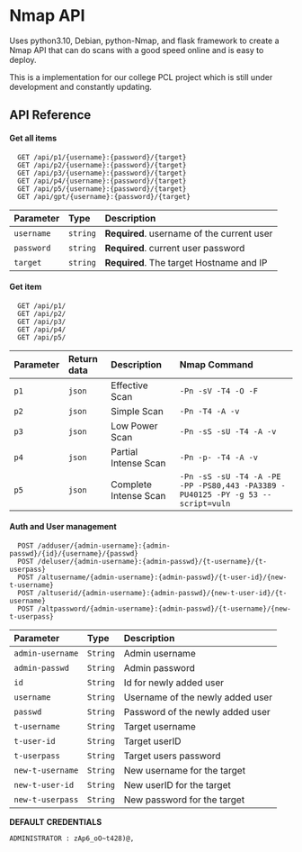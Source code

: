 
# Nmap API

Uses python3.10, Debian, python-Nmap, and flask framework to create a Nmap API that can do scans with a good speed online and is easy to deploy.

This is a implementation for our college PCL project which is still under development and constantly updating.


## API Reference

#### Get all items

```http
  GET /api/p1/{username}:{password}/{target}
  GET /api/p2/{username}:{password}/{target}
  GET /api/p3/{username}:{password}/{target}
  GET /api/p4/{username}:{password}/{target}
  GET /api/p5/{username}:{password}/{target}
  GET /api/gpt/{username}:{password}/{target}
```

| Parameter | Type     | Description                |
| :-------- | :------- | :------------------------- |
| `username` | `string` | **Required**. username of the current user |
| `password`| `string`|**Required**. current user password|
| `target`| `string`| **Required**. The target Hostname and IP|

#### Get item

```http
  GET /api/p1/
  GET /api/p2/
  GET /api/p3/
  GET /api/p4/
  GET /api/p5/
```

| Parameter | Return data     | Description | Nmap Command |
| :-------- | :------- | :-------------------------------- | :---------|
| `p1`      | `json` | Effective  Scan | `-Pn -sV -T4 -O -F`|
| `p2`      | `json` | Simple  Scan | `-Pn -T4 -A -v`|
| `p3`      | `json` | Low Power  Scan | `-Pn -sS -sU -T4 -A -v`|
| `p4`      | `json` | Partial Intense  Scan | `-Pn -p- -T4 -A -v`|
| `p5`      | `json` | Complete Intense  Scan | `-Pn -sS -sU -T4 -A -PE -PP -PS80,443 -PA3389 -PU40125 -PY -g 53 --script=vuln`|


#### Auth and User management

```http
  POST /adduser/{admin-username}:{admin-passwd}/{id}/{username}/{passwd}
  POST /deluser/{admin-username}:{admin-passwd}/{t-username}/{t-userpass}
  POST /altusername/{admin-username}:{admin-passwd}/{t-user-id}/{new-t-username}
  POST /altuserid/{admin-username}:{admin-passwd}/{new-t-user-id}/{t-username}
  POST /altpassword/{admin-username}:{admin-passwd}/{t-username}/{new-t-userpass}
```
| Parameter | Type     | Description                |
| :-------- | :------- | :------------------------- |
|`admin-username`|`String`|Admin username|
|`admin-passwd`|`String`|Admin password|
|`id`|`String`|Id for newly added user|
|`username`|`String`|Username of the newly added user|
|`passwd`|`String`|Password of the newly added user|
|`t-username`|`String`|Target username|
|`t-user-id`|`String`|Target userID|
|`t-userpass`|`String`|Target users password|
|`new-t-username`|`String`|New username for the target|
|`new-t-user-id`|`String`|New userID for the target|
|`new-t-userpass`|`String`|New password for the target|

**DEFAULT** **CREDENTIALS**

```ADMINISTRATOR : zAp6_oO~t428)@,```
